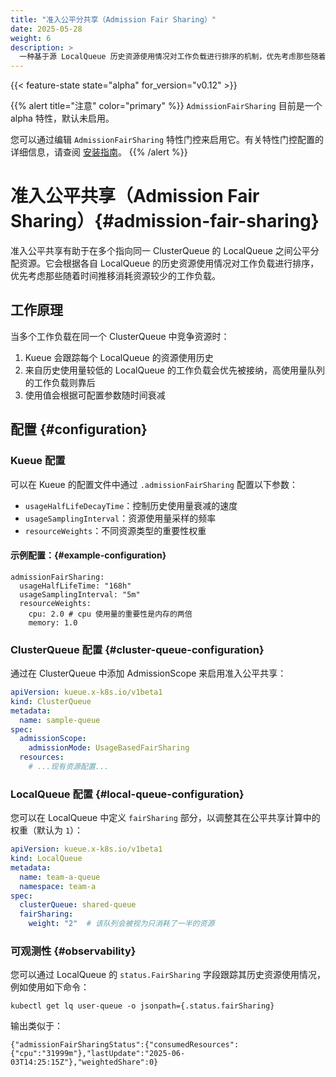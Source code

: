 ```yaml
---
title: "准入公平分共享（Admission Fair Sharing）"
date: 2025-05-28
weight: 6
description: >
  一种基于源 LocalQueue 历史资源使用情况对工作负载进行排序的机制，优先考虑那些随着时间的推移消耗资源较少的工作负载。
---
```


{{< feature-state state="alpha" for_version="v0.12" >}}

{{% alert title="注意" color="primary" %}}
`AdmissionFairSharing` 目前是一个 alpha 特性，默认未启用。

您可以通过编辑 `AdmissionFairSharing` 特性门控来启用它。有关特性门控配置的详细信息，请查阅 [安装指南](/docs/installation/#change-the-feature-gates-configuration)。
{{% /alert %}}


# 准入公平共享（Admission Fair Sharing）{#admission-fair-sharing}

准入公平共享有助于在多个指向同一 ClusterQueue 的 LocalQueue 之间公平分配资源。它会根据各自 LocalQueue 的历史资源使用情况对工作负载进行排序，优先考虑那些随着时间推移消耗资源较少的工作负载。

## 工作原理

当多个工作负载在同一个 ClusterQueue 中竞争资源时：

1. Kueue 会跟踪每个 LocalQueue 的资源使用历史
2. 来自历史使用量较低的 LocalQueue 的工作负载会优先被接纳，高使用量队列的工作负载则靠后
3. 使用值会根据可配置参数随时间衰减

## 配置 {#configuration}

### Kueue 配置

可以在 Kueue 的配置文件中通过 `.admissionFairSharing` 配置以下参数：

- `usageHalfLifeDecayTime`：控制历史使用量衰减的速度
- `usageSamplingInterval`：资源使用量采样的频率
- `resourceWeights`：不同资源类型的重要性权重

#### 示例配置：{#example-configuration}

```
admissionFairSharing:
  usageHalfLifeTime: "168h"
  usageSamplingInterval: "5m"
  resourceWeights:
    cpu: 2.0 # cpu 使用量的重要性是内存的两倍
    memory: 1.0
```

### ClusterQueue 配置 {#cluster-queue-configuration}

通过在 ClusterQueue 中添加 AdmissionScope 来启用准入公平共享：

```yaml
apiVersion: kueue.x-k8s.io/v1beta1
kind: ClusterQueue
metadata:
  name: sample-queue
spec:
  admissionScope:
    admissionMode: UsageBasedFairSharing
  resources:
    # ...现有资源配置...
```

### LocalQueue 配置 {#local-queue-configuration}

您可以在 LocalQueue 中定义 `fairSharing` 部分，以调整其在公平共享计算中的权重（默认为 `1`）：

```yaml
apiVersion: kueue.x-k8s.io/v1beta1
kind: LocalQueue
metadata:
  name: team-a-queue
  namespace: team-a
spec:
  clusterQueue: shared-queue
  fairSharing:
    weight: "2"  # 该队列会被视为只消耗了一半的资源
```

### 可观测性 {#observability}

您可以通过 LocalQueue 的 `status.FairSharing` 字段跟踪其历史资源使用情况，例如使用如下命令：
```
kubectl get lq user-queue -o jsonpath={.status.fairSharing}
```

输出类似于：

```
{"admissionFairSharingStatus":{"consumedResources":{"cpu":"31999m"},"lastUpdate":"2025-06-03T14:25:15Z"},"weightedShare":0}
```